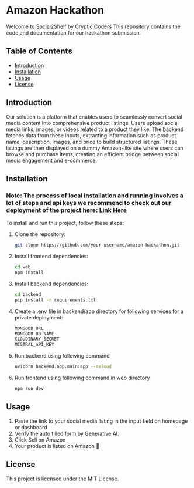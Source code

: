 # Amazon Hackathon

Welcome to [Social2Shelf](https://example.com/) by Cryptic Coders This repository contains the code and documentation for our hackathon submission.

## Table of Contents

- [Introduction](#introduction)
- [Installation](#installation)
- [Usage](#usage)
- [License](#license)

## Introduction

Our solution is a platform that enables users to seamlessly convert social media content into comprehensive product listings. Users upload social media links, images, or videos related to a product they like. The backend fetches data from these inputs, extracting information such as product name, description, images, and price to build structured listings. These listings are then displayed on a dummy Amazon-like site where users can browse and purchase items, creating an efficient bridge between social media engagement and e-commerce.

## Installation

### Note: The process of local installation and running involves a lot of steps and api keys we recommend to check out our deployment of the project here: [Link Here](https://example.com)

To install and run this project, follow these steps:

1. Clone the repository:
    ```bash
    git clone https://github.com/your-username/amazon-hackathon.git
    ```
2. Install frontend dependencies:
    ```bash
    cd web
    npm install
    ```
3. Install backend dependencies:
    ```bash
    cd backend
    pip install -r requirements.txt
    ```
4. Create a .env file in backend/app directory for following services for a private deployment:
    ```bash
    MONGODB_URL
    MONGODB_DB_NAME
    CLOUDINARY_SECRET
    MISTRAL_API_KEY
    ```
5. Run backend using following command 
    ```bash
    uvicorn backend.app.main:app --reload
    ```
6. Run frontend using following command in web directory
    ```bash
    npm run dev
    ```

## Usage

1. Paste the link to your social media listing in the input field on homepage or dashboard
2. Verify the auto filled form by Generative AI.
3. Click Sell on Amazon
4. Your product is listed on Amazon 🎉

## License

This project is licensed under the MIT License.